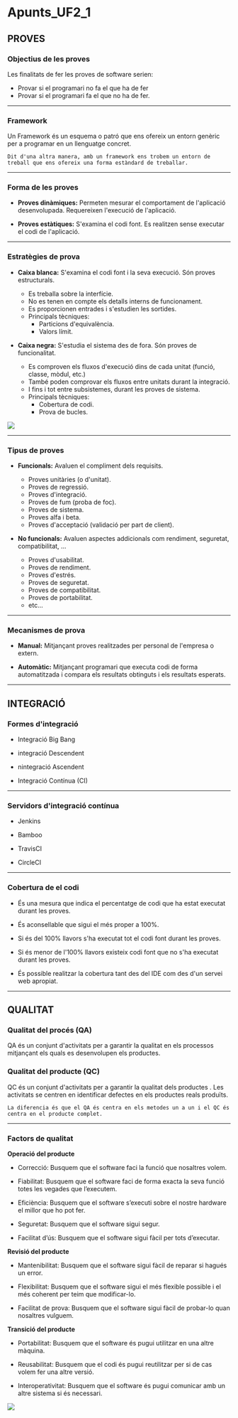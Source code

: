 # **Apunts_UF2_1**

## **PROVES**

### **Objectius de les proves**

Les finalitats de fer les proves de software serien:

* Provar si el programari no fa el que ha de fer
* Provar si el programari fa el que no ha de fer.
----------------------

### **Framework**

Un Framework és un esquema o patró que ens ofereix un entorn genèric per a programar en un llenguatge concret.
~~~
Dit d'una altra manera, amb un framework ens trobem un entorn de treball que ens ofereix una forma estàndard de treballar.
~~~

----------------------

### **Forma de les proves**

* **Proves dinàmiques:** Permeten mesurar el comportament de l'aplicació desenvolupada. Requereixen l'execució de l'aplicació.

* **Proves estàtiques:** S'examina el codi font. Es realitzen sense executar el codi de l'aplicació.
----------------------

### **Estratègies de prova**

* **Caixa blanca:** S'examina el codi font i la seva execució. Són proves estructurals.
  * Es treballa sobre la interfície.
  * No es tenen en compte els detalls interns de funcionament.
  * Es proporcionen entrades i s'estudien les sortides.
  * Principals tècniques:
    * Particions d'equivalència.
    * Valors límit.

* **Caixa negra:** S'estudia el sistema des de fora. Són proves de funcionalitat.
  * Es comproven els fluxos d'execució dins de cada unitat (funció, classe, mòdul, etc.)
  * També poden comprovar els fluxos entre unitats durant la integració.
  * I fins i tot entre subsistemes, durant les proves de sistema.
  * Principals tècniques:
    * Cobertura de codi.
    * Prova de bucles.

![](proves_caixes.png)

----------------------

### **Tipus de proves**

* **Funcionals:** Avaluen el compliment dels requisits.
  * Proves unitàries (o d'unitat).
  * Proves de regressió.
  * Proves d'integració.
  * Proves de fum (proba de foc).
  * Proves de sistema.
  * Proves alfa i beta.
  * Proves d'acceptació (validació per part de client).

* **No funcionals:** Avaluen aspectes addicionals com rendiment, seguretat, compatibilitat, ...
  * Proves d'usabilitat.
  * Proves de rendiment.
  * Proves d'estrés.
  * Proves de seguretat.
  * Proves de compatibilitat.
  * Proves de portabilitat.
  * etc...
 ----------------------
 
 ### **Mecanismes de prova**
 
 * **Manual:** Mitjançant proves realitzades per personal de l'empresa o extern.
 
 * **Automàtic:** Mitjançant programari que executa codi de forma automatitzada i compara els resultats obtinguts i els resultats esperats.
 ----------------------
 
## **INTEGRACIÓ**

### **Formes d'integració**

* Integració Big Bang

* integració Descendent

* nintegració Ascendent

* Integració Contínua (CI)
----------------------
 
### **Servidors d'integració contínua**
 
* Jenkins

* Bamboo

* TravisCI

* CircleCI
----------------------
 
### **Cobertura de el codi**
 
* És una mesura que indica el percentatge de codi que ha estat executat durant les proves.

* És aconsellable que sigui el més proper a 100%.

* Si és del 100% llavors s'ha executat tot el codi font durant les proves.

* Si és menor de l'100% llavors existeix codi font que no s'ha executat durant les proves.

* És possible realitzar la cobertura tant des del IDE com des d'un servei web apropiat.
----------------------

## **QUALITAT**

### **Qualitat del procés (QA)**

QA és un conjunt d'activitats per a garantir la qualitat en els processos mitjançant els quals es desenvolupen els productes.

### **Qualitat del producte (QC)**

QC és un conjunt d'activitats per a garantir la qualitat dels productes . Les activitats se centren en identificar defectes en els productes reals produïts.

~~~
La diferencia és que el QA és centra en els metodes un a un i el QC és centra en el producte complet.
~~~
----------------------

### **Factors de qualitat**

**Operació del producte**

* Correcció: Busquem que el software faci la funció que nosaltres volem.

* Fiabilitat: Busquem que el software faci de forma exacta la seva funció totes les vegades que l’executem.

* Eficiència:  Busquem que el software s’executi sobre el nostre hardware el millor que ho pot fer.

* Seguretat:  Busquem que el software sigui segur.

* Facilitat d’ús:  Busquem que el software sigui fàcil per tots d’executar.


**Revisió del producte**

* Mantenibilitat:  Busquem que el software sigui fàcil de reparar si hagués un error.

* Flexibilitat:  Busquem que el software sigui el més flexible possible i el més coherent per teim que modificar-lo.

* Facilitat de prova:  Busquem que el software sigui fàcil de probar-lo quan nosaltres vulguem.


**Transició del producte**

* Portabilitat: Busquem que el software és pugui utilitzar en una altre màquina.

* Reusabilitat: Busquem que el codi és pugui reutilitzar per si de cas volem fer una altre versió.

* Interoperativitat: Busquem que el software és pugui comunicar amb un altre sistema si és necessari.

![](model_mccall.jpg)
